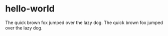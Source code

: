 # hello-world
The quick brown fox jumped over the lazy dog. The quick brown fox jumped over the lazy dog.
